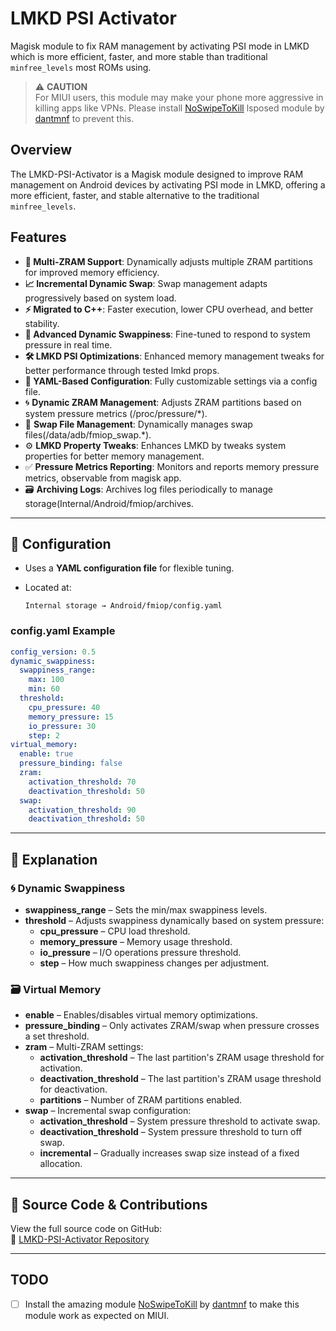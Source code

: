 # LMKD PSI Activator

Magisk module to fix RAM management by activating PSI mode in LMKD which is more efficient, faster, and more stable than traditional `minfree_levels` most ROMs using.

> ⚠️ **CAUTION**  
> For MIUI users, this module may make your phone more aggressive in killing apps like VPNs. Please install [NoSwipeToKill](https://github.com/dantmnf/NoSwipeToKill) lsposed module by [dantmnf](https://github.com/dantmnf) to prevent this.

## Overview

The LMKD-PSI-Activator is a Magisk module designed to improve RAM management on Android devices by activating PSI mode in LMKD, offering a more efficient, faster, and stable alternative to the traditional `minfree_levels`.

## Features

- **🚀 Multi-ZRAM Support**: Dynamically adjusts multiple ZRAM partitions for improved memory efficiency.
- **📈 Incremental Dynamic Swap**: Swap management adapts progressively based on system load.
- **⚡ Migrated to C++**: Faster execution, lower CPU overhead, and better stability.
- **🔄 Advanced Dynamic Swappiness**: Fine-tuned to respond to system pressure in real time.
- **🛠️ LMKD PSI Optimizations**: Enhanced memory management tweaks for better performance through tested lmkd props.
- **📝 YAML-Based Configuration**: Fully customizable settings via a config file.
- 🌀 **Dynamic ZRAM Management**: Adjusts ZRAM partitions based on system pressure metrics (/proc/pressure/\*).
- 📂 **Swap File Management**: Dynamically manages swap files(/data/adb/fmiop_swap.\*).
- ⚙️ **LMKD Property Tweaks**: Enhances LMKD by tweaks system properties for better memory management.
- ✅ **Pressure Metrics Reporting**: Monitors and reports memory pressure metrics, observable from magisk app.
- 🗃️ **Archiving Logs**: Archives log files periodically to manage storage(Internal/Android/fmiop/archives.

---

## **🔧 Configuration**

- Uses a **YAML configuration file** for flexible tuning.
- Located at:

  ```
  Internal storage → Android/fmiop/config.yaml
  ```

### **config.yaml Example**

```yaml
config_version: 0.5
dynamic_swappiness:
  swappiness_range:
    max: 100
    min: 60
  threshold:
    cpu_pressure: 40
    memory_pressure: 15
    io_pressure: 30
    step: 2
virtual_memory:
  enable: true
  pressure_binding: false
  zram:
    activation_threshold: 70
    deactivation_threshold: 50
  swap:
    activation_threshold: 90
    deactivation_threshold: 50
```

---

## **📖 Explanation**

### **🌀 Dynamic Swappiness**

- **swappiness_range** – Sets the min/max swappiness levels.
- **threshold** – Adjusts swappiness dynamically based on system pressure:
  - **cpu_pressure** – CPU load threshold.
  - **memory_pressure** – Memory usage threshold.
  - **io_pressure** – I/O operations pressure threshold.
  - **step** – How much swappiness changes per adjustment.

### **🗃️ Virtual Memory**

- **enable** – Enables/disables virtual memory optimizations.
- **pressure_binding** – Only activates ZRAM/swap when pressure crosses a set threshold.
- **zram** – Multi-ZRAM settings:
  - **activation_threshold** – The last partition's ZRAM usage threshold for activation.
  - **deactivation_threshold** – The last partition's ZRAM usage threshold for deactivation.
  - **partitions** – Number of ZRAM partitions enabled.
- **swap** – Incremental swap configuration:
  - **activation_threshold** – System pressure threshold to activate swap.
  - **deactivation_threshold** – System pressure threshold to turn off swap.
  - **incremental** – Gradually increases swap size instead of a fixed allocation.

---

## **📂 Source Code & Contributions**

View the full source code on GitHub:  
🔗 [LMKD-PSI-Activator Repository](https://github.com/lululoid/LMKD-PSI-Activator)

---

## TODO

- [ ] Install the amazing module [NoSwipeToKill](https://github.com/dantmnf/NoSwipeToKill) by [dantmnf](https://github.com/dantmnf) to make this module work as expected on MIUI.
